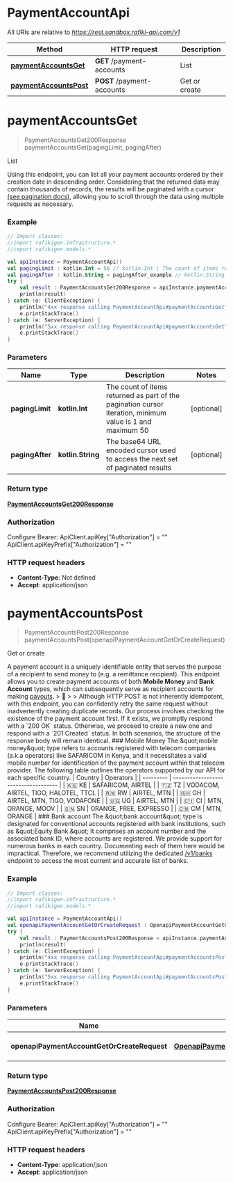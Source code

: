 # PaymentAccountApi

All URIs are relative to *https://rest.sandbox.rafiki-api.com/v1*

Method | HTTP request | Description
------------- | ------------- | -------------
[**paymentAccountsGet**](PaymentAccountApi.md#paymentAccountsGet) | **GET** /payment-accounts | List
[**paymentAccountsPost**](PaymentAccountApi.md#paymentAccountsPost) | **POST** /payment-accounts | Get or create


<a id="paymentAccountsGet"></a>
# **paymentAccountsGet**
> PaymentAccountsGet200Response paymentAccountsGet(pagingLimit, pagingAfter)

List

Using this endpoint, you can list all your payment accounts ordered by their creation date in descending order. Considering that the returned data may contain thousands of records, the results will be paginated with a cursor [(see pagination docs)](pagination), allowing you to scroll through the data using multiple requests as necessary. 

### Example
```kotlin
// Import classes:
//import rafikigen.infrastructure.*
//import rafikigen.models.*

val apiInstance = PaymentAccountApi()
val pagingLimit : kotlin.Int = 56 // kotlin.Int | The count of items returned as part of the pagination cursor iteration, minimum value is 1 and maximum 50
val pagingAfter : kotlin.String = pagingAfter_example // kotlin.String | The base64 URL encoded cursor used to access the next set of paginated results
try {
    val result : PaymentAccountsGet200Response = apiInstance.paymentAccountsGet(pagingLimit, pagingAfter)
    println(result)
} catch (e: ClientException) {
    println("4xx response calling PaymentAccountApi#paymentAccountsGet")
    e.printStackTrace()
} catch (e: ServerException) {
    println("5xx response calling PaymentAccountApi#paymentAccountsGet")
    e.printStackTrace()
}
```

### Parameters

Name | Type | Description  | Notes
------------- | ------------- | ------------- | -------------
 **pagingLimit** | **kotlin.Int**| The count of items returned as part of the pagination cursor iteration, minimum value is 1 and maximum 50 | [optional]
 **pagingAfter** | **kotlin.String**| The base64 URL encoded cursor used to access the next set of paginated results | [optional]

### Return type

[**PaymentAccountsGet200Response**](PaymentAccountsGet200Response.md)

### Authorization


Configure Bearer:
    ApiClient.apiKey["Authorization"] = ""
    ApiClient.apiKeyPrefix["Authorization"] = ""

### HTTP request headers

 - **Content-Type**: Not defined
 - **Accept**: application/json

<a id="paymentAccountsPost"></a>
# **paymentAccountsPost**
> PaymentAccountsPost200Response paymentAccountsPost(openapiPaymentAccountGetOrCreateRequest)

Get or create

A payment account is a uniquely identifiable entity that serves the purpose of a recipient to send money to (e.g. a remittance recipient).  This endpoint allows you to create payment accounts of both **Mobile Money** and **Bank Account** types, which can subsequently serve as recipient accounts for making [payouts](post_payouts).  &gt; 💁 &gt; &gt; Although HTTP POST is not inherently idempotent, with this endpoint, you can confidently retry the same request without inadvertently creating duplicate records. Our process involves checking the existence of the payment account first. If it exists, we promptly respond with a &#x60;200 OK&#x60; status. Otherwise, we proceed to create a new one and respond with a &#x60;201 Created&#x60; status. In both scenarios, the structure of the response body will remain identical.  ### Mobile Money  The \&quot;mobile money\&quot; type refers to accounts registered with telecom companies (a.k.a operators) like SAFARICOM in Kenya, and it necessitates a valid mobile number for identification of the payment account within that telecom provider.  The following table outlines the operators supported by our API for each specific country.   | Country   | Operators                            | | --------- | ------------------------------------ | | 🇰🇪 KE     | SAFARICOM, AIRTEL                    | | 🇹🇿 TZ     | VODACOM, AIRTEL, TIGO, HALOTEL, TTCL | | 🇷🇼 RW     | AIRTEL, MTN                          | | 🇬🇭 GH     | AIRTEL, MTN, TIGO, VODAFONE          | | 🇺🇬 UG     | AIRTEL, MTN                          | | 🇨🇮 CI     | MTN, ORANGE, MOOV                    | | 🇸🇳 SN     | ORANGE, FREE, EXPRESSO               | | 🇨🇲 CM     | MTN, ORANGE                          |  ### Bank account  The \&quot;bank account\&quot; type is designated for conventional accounts registered with bank institutions, such as \&quot;Equity Bank.\&quot; It comprises an account number and the associated bank ID, where accounts are registered.  We provide support for numerous banks in each country. Documenting each of them here would be impractical. Therefore, we recommend utilizing the dedicated [/v1/banks](get_banks) endpoint to access the most current and accurate list of banks. 

### Example
```kotlin
// Import classes:
//import rafikigen.infrastructure.*
//import rafikigen.models.*

val apiInstance = PaymentAccountApi()
val openapiPaymentAccountGetOrCreateRequest : OpenapiPaymentAccountGetOrCreateRequest =  // OpenapiPaymentAccountGetOrCreateRequest | The payment account
try {
    val result : PaymentAccountsPost200Response = apiInstance.paymentAccountsPost(openapiPaymentAccountGetOrCreateRequest)
    println(result)
} catch (e: ClientException) {
    println("4xx response calling PaymentAccountApi#paymentAccountsPost")
    e.printStackTrace()
} catch (e: ServerException) {
    println("5xx response calling PaymentAccountApi#paymentAccountsPost")
    e.printStackTrace()
}
```

### Parameters

Name | Type | Description  | Notes
------------- | ------------- | ------------- | -------------
 **openapiPaymentAccountGetOrCreateRequest** | [**OpenapiPaymentAccountGetOrCreateRequest**](OpenapiPaymentAccountGetOrCreateRequest.md)| The payment account |

### Return type

[**PaymentAccountsPost200Response**](PaymentAccountsPost200Response.md)

### Authorization


Configure Bearer:
    ApiClient.apiKey["Authorization"] = ""
    ApiClient.apiKeyPrefix["Authorization"] = ""

### HTTP request headers

 - **Content-Type**: application/json
 - **Accept**: application/json

